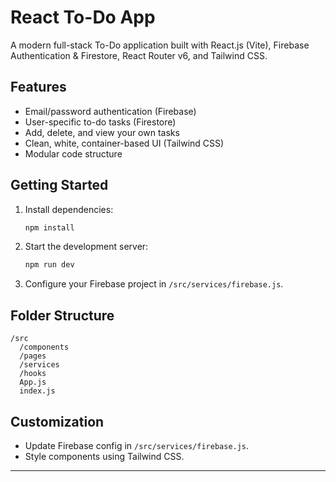 # React To-Do App

A modern full-stack To-Do application built with React.js (Vite), Firebase Authentication & Firestore, React Router v6, and Tailwind CSS.

## Features
- Email/password authentication (Firebase)
- User-specific to-do tasks (Firestore)
- Add, delete, and view your own tasks
- Clean, white, container-based UI (Tailwind CSS)
- Modular code structure

## Getting Started
1. Install dependencies:
   ```sh
   npm install
   ```
2. Start the development server:
   ```sh
   npm run dev
   ```
3. Configure your Firebase project in `/src/services/firebase.js`.

## Folder Structure
```
/src
  /components
  /pages
  /services
  /hooks
  App.js
  index.js
```

## Customization
- Update Firebase config in `/src/services/firebase.js`.
- Style components using Tailwind CSS.

---


